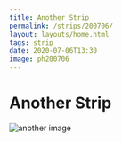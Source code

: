 ```yaml
---
title: Another Strip 
permalink: /strips/200706/
layout: layouts/home.html 
tags: strip
date: 2020-07-06T13:30
image: ph200706
---
```


# Another Strip

<img src="/img/{{ image }}.png" alt="another image">

